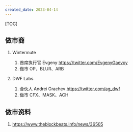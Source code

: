 ```yaml
---
created_date: 2023-04-14
---
```


[TOC]

## 做市商
1. Wintermute 
    1. 首席执行官 Evgeny https://twitter.com/EvgenyGaevoy
    2. 做市 OP、BLUR、ARB

2. DWF Labs
    1. 合伙人 Andrei Grachev https://twitter.com/ag_dwf
    2. 做市 CFX、MASK、ACH 


## 做市资料
1. https://www.theblockbeats.info/news/36505